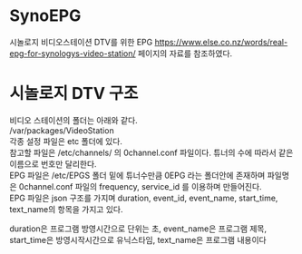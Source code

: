 # SynoEPG

시놀로지 비디오스테이션 DTV를 위한 EPG
https://www.else.co.nz/words/real-epg-for-synologys-video-station/  페이지의 자료를 참조하였다.

# 시놀로지 DTV 구조
비디오 스테이션의 폴더는 아래와 같다.  
/var/packages/VideoStation  
각종 설정 파일은 etc 폴더에 있다.  
참고할 파일은 /etc/channels/ 의 0channel.conf 파일이다. 튜너의 수에 따라서 같은 이름으로 번호만 달리한다.  
EPG 파일은 /etc/EPGS 폴더 밑에 튜너수만큼 0EPG 라는 폴더안에 존재하며 파일명은 0channel.conf 파일의 frequency, service_id 를 이용하며 만들어진다.  
EPG 파일은 json 구조를 가지며 duration, event_id, event_name, start_time, text_name의 항목을 가지고 있다.  

duration은 프로그램 방영시간으로 단위는 초, event_name은 프로그램 제목, start_time은 방영시작시간으로 유닉스타임, text_name은 프로그램 내용이다  
